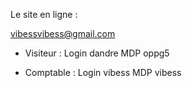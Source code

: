 Le site en ligne :

vibessvibess@gmail.com

- Visiteur :
  Login  dandre
  MDP    oppg5
  
- Comptable :
  Login  vibess
  MDP    vibess
